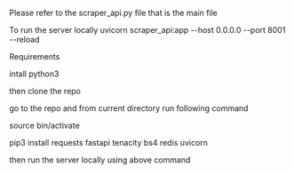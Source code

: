 Please refer to the scraper_api.py file that is the main file

To run the server locally
uvicorn scraper_api:app --host 0.0.0.0 --port 8001 --reload


Requirements

intall python3

then clone the repo

go to the repo and from current directory run following command

source bin/activate

pip3 install requests fastapi tenacity bs4 redis uvicorn

then run the server locally using above command
